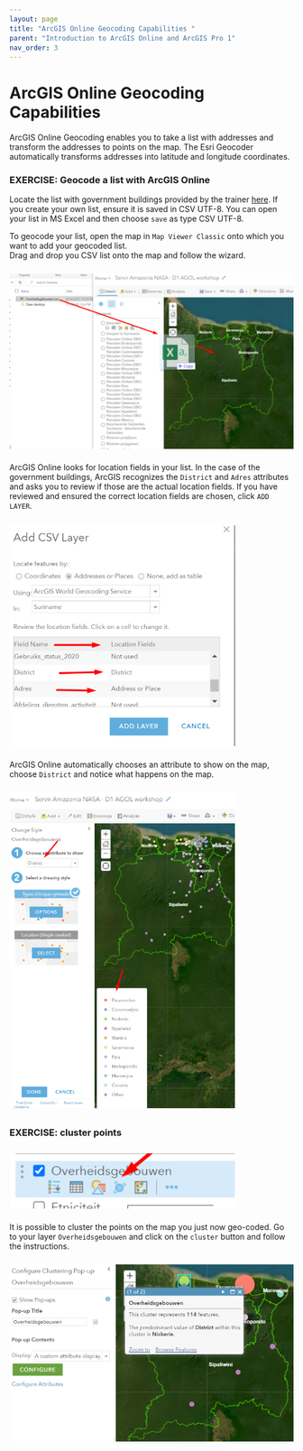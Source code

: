 ```yaml
---
layout: page
title: "ArcGIS Online Geocoding Capabilities "
parent: "Introduction to ArcGIS Online and ArcGIS Pro 1"
nav_order: 3
---
```


# ArcGIS Online Geocoding Capabilities

ArcGIS Online Geocoding enables you to take a list with addresses and transform the addresses to points on the map. The Esri Geocoder automatically transforms addresses into latitude and longitude coordinates.  


### EXERCISE: Geocode a list with ArcGIS Online 
Locate the list with government buildings provided by the trainer [here](https://www.dropbox.com/sh/wgexybbxmmoepeg/AAAjghLOCbbHExsuC-BtmOENa?dl=0). If you create your own list, ensure it is saved in CSV UTF-8. You can open your list in MS Excel and then choose `save` as type CSV UTF-8.  

To geocode your list, open the map in `Map Viewer Classic` onto which you want to add your geocoded list.  
Drag and drop you CSV list onto the map and follow the wizard.

<img align="center" src="../images/intro-arcgis-1/map_csv.png"  vspace="10" width="600">

ArcGIS Online looks for location fields in your list. In the case of the government buildings, ArcGIS recognizes the `District` and `Adres` attributes and asks you to review if those are the actual location fields. If you have reviewed and ensured the correct location fields are chosen, click `ADD LAYER`.

<img align="center" src="../images/intro-arcgis-1/map_csv2.png"  vspace="10" width="400">

ArcGIS Online automatically chooses an attribute to show on the map, choose `District` and notice what happens on the map. 

<img align="center" src="../images/intro-arcgis-1/map_csv_style.png"  vspace="10" width="400">



### EXERCISE: cluster points
<img align="center" src="../images/intro-arcgis-1/map_cluster.png"  vspace="10" width="400">

It is possible to cluster the points on the map you just now geo-coded. Go to your layer `Overheidsgebouwen` and click on the `cluster` button and follow the instructions.

<img align="center" src="../images/intro-arcgis-1/map_pop-up3.png"  vspace="10" width="600">




